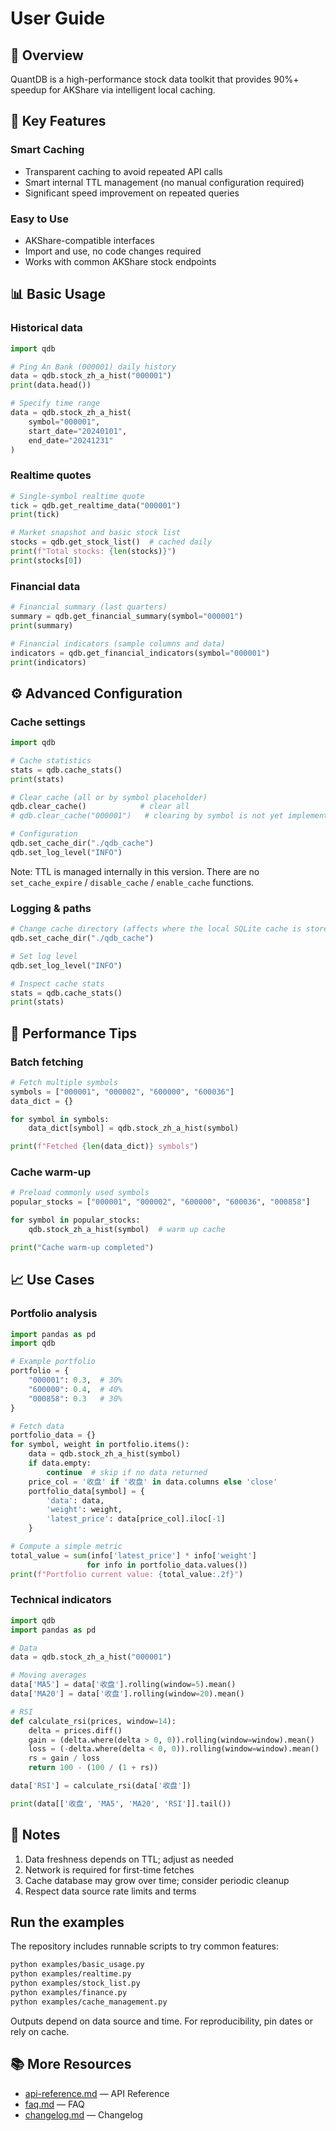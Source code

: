 # User Guide

## 🎯 Overview

QuantDB is a high-performance stock data toolkit that provides 90%+ speedup for AKShare via intelligent local caching.

## 🚀 Key Features

### Smart Caching
- Transparent caching to avoid repeated API calls
- Smart internal TTL management (no manual configuration required)
- Significant speed improvement on repeated queries

### Easy to Use
- AKShare-compatible interfaces
- Import and use, no code changes required
- Works with common AKShare stock endpoints

## 📊 Basic Usage

### Historical data

```python
import qdb

# Ping An Bank (000001) daily history
data = qdb.stock_zh_a_hist("000001")
print(data.head())

# Specify time range
data = qdb.stock_zh_a_hist(
    symbol="000001",
    start_date="20240101",
    end_date="20241231"
)
```

### Realtime quotes

```python
# Single-symbol realtime quote
tick = qdb.get_realtime_data("000001")
print(tick)

# Market snapshot and basic stock list
stocks = qdb.get_stock_list()  # cached daily
print(f"Total stocks: {len(stocks)}")
print(stocks[0])
```

### Financial data

```python
# Financial summary (last quarters)
summary = qdb.get_financial_summary(symbol="000001")
print(summary)

# Financial indicators (sample columns and data)
indicators = qdb.get_financial_indicators(symbol="000001")
print(indicators)
```

## ⚙️ Advanced Configuration

### Cache settings

```python
import qdb

# Cache statistics
stats = qdb.cache_stats()
print(stats)

# Clear cache (all or by symbol placeholder)
qdb.clear_cache()            # clear all
# qdb.clear_cache("000001")   # clearing by symbol is not yet implemented in simplified mode

# Configuration
qdb.set_cache_dir("./qdb_cache")
qdb.set_log_level("INFO")
```

Note: TTL is managed internally in this version. There are no `set_cache_expire` / `disable_cache` / `enable_cache` functions.

### Logging & paths

```python
# Change cache directory (affects where the local SQLite cache is stored)
qdb.set_cache_dir("./qdb_cache")

# Set log level
qdb.set_log_level("INFO")

# Inspect cache stats
stats = qdb.cache_stats()
print(stats)
```

## 🔧 Performance Tips

### Batch fetching

```python
# Fetch multiple symbols
symbols = ["000001", "000002", "600000", "600036"]
data_dict = {}

for symbol in symbols:
    data_dict[symbol] = qdb.stock_zh_a_hist(symbol)

print(f"Fetched {len(data_dict)} symbols")
```

### Cache warm-up

```python
# Preload commonly used symbols
popular_stocks = ["000001", "000002", "600000", "600036", "000858"]

for symbol in popular_stocks:
    qdb.stock_zh_a_hist(symbol)  # warm up cache

print("Cache warm-up completed")
```

## 📈 Use Cases

### Portfolio analysis

```python
import pandas as pd
import qdb

# Example portfolio
portfolio = {
    "000001": 0.3,  # 30%
    "600000": 0.4,  # 40%
    "000858": 0.3   # 30%
}

# Fetch data
portfolio_data = {}
for symbol, weight in portfolio.items():
    data = qdb.stock_zh_a_hist(symbol)
    if data.empty:
        continue  # skip if no data returned
    price_col = '收盘' if '收盘' in data.columns else 'close'
    portfolio_data[symbol] = {
        'data': data,
        'weight': weight,
        'latest_price': data[price_col].iloc[-1]
    }

# Compute a simple metric
total_value = sum(info['latest_price'] * info['weight']
                 for info in portfolio_data.values())
print(f"Portfolio current value: {total_value:.2f}")
```

### Technical indicators

```python
import qdb
import pandas as pd

# Data
data = qdb.stock_zh_a_hist("000001")

# Moving averages
data['MA5'] = data['收盘'].rolling(window=5).mean()
data['MA20'] = data['收盘'].rolling(window=20).mean()

# RSI
def calculate_rsi(prices, window=14):
    delta = prices.diff()
    gain = (delta.where(delta > 0, 0)).rolling(window=window).mean()
    loss = (-delta.where(delta < 0, 0)).rolling(window=window).mean()
    rs = gain / loss
    return 100 - (100 / (1 + rs))

data['RSI'] = calculate_rsi(data['收盘'])

print(data[['收盘', 'MA5', 'MA20', 'RSI']].tail())
```

## 🚨 Notes

1. Data freshness depends on TTL; adjust as needed
2. Network is required for first-time fetches
3. Cache database may grow over time; consider periodic cleanup
4. Respect data source rate limits and terms

## Run the examples

The repository includes runnable scripts to try common features:

```bash
python examples/basic_usage.py
python examples/realtime.py
python examples/stock_list.py
python examples/finance.py
python examples/cache_management.py
```

Outputs depend on data source and time. For reproducibility, pin dates or rely on cache.

## 📚 More Resources

- [api-reference.md](api-reference.md) — API Reference
- [faq.md](faq.md) — FAQ
- [changelog.md](changelog.md) — Changelog
